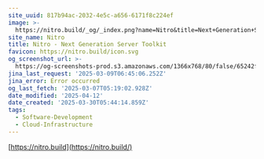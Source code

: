 ```yaml
---
site_uuid: 817b94ac-2032-4e5c-a656-6171f8c224ef
image: >-
  https://nitro.build/_og/_index.png?name=Nitro&title=Next+Generation+Server+Toolkit&description=Create+web+servers+with+everything+you+need+and+deploy+them+wherever+you+prefer.
site_name: Nitro
title: Nitro - Next Generation Server Toolkit
favicon: https://nitro.build/icon.svg
og_screenshot_url: >-
  https://og-screenshots-prod.s3.amazonaws.com/1366x768/80/false/65242f9d51f87d4892da164ddc821c79ee82d83dcabb324126eb6b4b42f30e94.jpeg
jina_last_request: '2025-03-09T06:45:06.252Z'
jina_error: Error occurred
og_last_fetch: '2025-03-07T05:19:02.928Z'
date_modified: '2025-04-12'
date_created: '2025-03-30T05:44:14.859Z'
tags:
  - Software-Development
  - Cloud-Infrastructure
---
```






























[https://nitro.build](https://nitro.build/)
